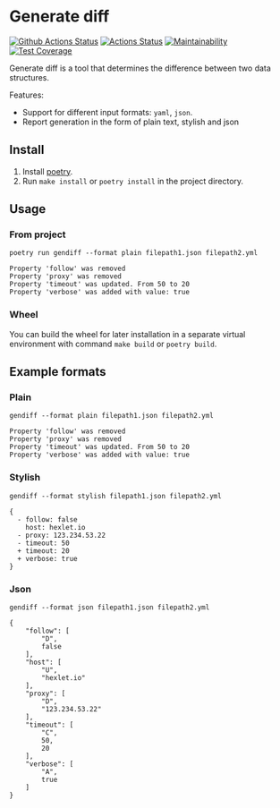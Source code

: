 # Generate diff

[![Github Actions Status](https://github.com/stigsanek/python-project-50/workflows/python-ci/badge.svg)](https://github.com/stigsanek/python-project-50/actions)
[![Actions Status](https://github.com/stigsanek/python-project-50/workflows/hexlet-check/badge.svg)](https://github.com/stigsanek/python-project-50/actions)
[![Maintainability](https://api.codeclimate.com/v1/badges/308bfcb1ebd5980a7e7e/maintainability)](https://codeclimate.com/github/stigsanek/python-project-50/maintainability)
[![Test Coverage](https://api.codeclimate.com/v1/badges/308bfcb1ebd5980a7e7e/test_coverage)](https://codeclimate.com/github/stigsanek/python-project-50/test_coverage)

Generate diff is a tool that determines the difference between two data structures.

Features:

* Support for different input formats: `yaml`, `json`.
* Report generation in the form of plain text, stylish and json

## Install

1. Install [poetry](https://python-poetry.org/).
2. Run `make install` or `poetry install` in the project directory.

## Usage

### From project

```
poetry run gendiff --format plain filepath1.json filepath2.yml

Property 'follow' was removed
Property 'proxy' was removed
Property 'timeout' was updated. From 50 to 20
Property 'verbose' was added with value: true
```

### Wheel

You can build the wheel for later installation in a separate virtual environment with command `make build`
or `poetry build`.

## Example formats

### Plain

```
gendiff --format plain filepath1.json filepath2.yml

Property 'follow' was removed
Property 'proxy' was removed
Property 'timeout' was updated. From 50 to 20
Property 'verbose' was added with value: true
```

### Stylish

```
gendiff --format stylish filepath1.json filepath2.yml

{
  - follow: false
    host: hexlet.io
  - proxy: 123.234.53.22
  - timeout: 50
  + timeout: 20
  + verbose: true
}
```

### Json

```
gendiff --format json filepath1.json filepath2.yml

{
    "follow": [
        "D",
        false
    ],
    "host": [
        "U",
        "hexlet.io"
    ],
    "proxy": [
        "D",
        "123.234.53.22"
    ],
    "timeout": [
        "C",
        50,
        20
    ],
    "verbose": [
        "A",
        true
    ]
}
```
